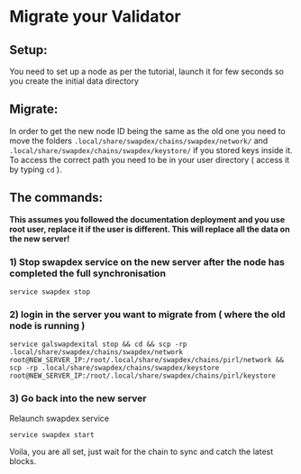 # Migrate your Validator


## Setup:
You need to set up a node as per the tutorial, launch it for few seconds so you create the initial data directory


## Migrate:
In order to get the new node ID being the same as the old one you need to move the folders ``` .local/share/swapdex/chains/swapdex/network/ ```  and ``` .local/share/swapdex/chains/swapdex/keystore/ ``` if you stored keys inside it. To access the correct path you need to be in your user directory ( access it by typing ```cd``` ).


## The commands:
**This assumes you followed the documentation deployment and you use root user, replace it if the user is different. This will replace all the data on the new server!**

### 1) Stop swapdex service on the new server after the node has completed the full synchronisation

``` service swapdex stop ```

### 2) login in the server you want to migrate from ( where the old node is running )

``` service galswapdexital stop && cd && scp -rp .local/share/swapdex/chains/swapdex/network root@NEW_SERVER_IP:/root/.local/share/swapdex/chains/pirl/network && scp -rp .local/share/swapdex/chains/swapdex/keystore root@NEW_SERVER_IP:/root/.local/share/swapdex/chains/pirl/keystore ```

### 3) Go back into the new server
Relaunch swapdex service

``` service swapdex start ```



Voila, you are all set, just wait for the chain to sync and catch the latest blocks.